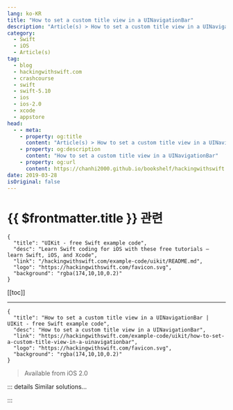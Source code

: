 ```yaml
---
lang: ko-KR
title: "How to set a custom title view in a UINavigationBar"
description: "Article(s) > How to set a custom title view in a UINavigationBar"
category:
  - Swift
  - iOS
  - Article(s)
tag: 
  - blog
  - hackingwithswift.com
  - crashcourse
  - swift
  - swift-5.10
  - ios
  - ios-2.0
  - xcode
  - appstore
head:
  - - meta:
    - property: og:title
      content: "Article(s) > How to set a custom title view in a UINavigationBar"
    - property: og:description
      content: "How to set a custom title view in a UINavigationBar"
    - property: og:url
      content: https://chanhi2000.github.io/bookshelf/hackingwithswift.com/example-code/uikit/how-to-set-a-custom-title-view-in-a-uinavigationbar.html
date: 2019-03-28
isOriginal: false
---
```


# {{ $frontmatter.title }} 관련

```component VPCard
{
  "title": "UIKit - free Swift example code",
  "desc": "Learn Swift coding for iOS with these free tutorials – learn Swift, iOS, and Xcode",
  "link": "/hackingwithswift.com/example-code/uikit/README.md",
  "logo": "https://hackingwithswift.com/favicon.svg",
  "background": "rgba(174,10,10,0.2)"
}
```

[[toc]]

---

```component VPCard
{
  "title": "How to set a custom title view in a UINavigationBar | UIKit - free Swift example code",
  "desc": "How to set a custom title view in a UINavigationBar",
  "link": "https://hackingwithswift.com/example-code/uikit/how-to-set-a-custom-title-view-in-a-uinavigationbar",
  "logo": "https://hackingwithswift.com/favicon.svg",
  "background": "rgba(174,10,10,0.2)"
}
```

> Available from iOS 2.0

<!-- TODO: 작성 -->

<!--
Each view controller has a `navigationItem` property that dictates how it customizes the navigation bar if it is viewed inside a navigation controller. This is where you add left and right bar button items, for example, but also where you can set a title view: any `UIView` subclass that is used in place of the title text in the navigation bar.

For example, if you wanted to show an image of your logo rather than just some text you would use this:

```swift
navigationItem.titleView = UIImageView(image: UIImage(named: "logo"))
```

-->

::: details Similar solutions…

<!--
/example-code/uikit/how-to-style-the-font-in-a-uinavigationbars-title">How to style the font in a UINavigationBar's title 
/example-code/uikit/how-to-give-a-uinavigationbar-a-background-image-setbackgroundimage">How to give a UINavigationBar a background image: setBackgroundImage() 
/quick-start/swiftui/swiftui-tips-and-tricks">SwiftUI tips and tricks 
/quick-start/swiftui/how-to-let-users-edit-your-navigation-title">How to let users edit your navigation title 
/example-code/uikit/how-to-read-a-title-from-a-uipickerview-using-titleforrow">How to read a title from a UIPickerView using titleForRow</a>
-->

:::

